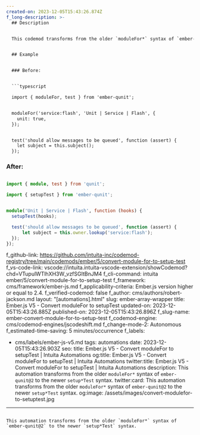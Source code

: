 ```yaml
---
created-on: 2023-12-05T15:43:26.874Z
f_long-description: >-
  ## Description


  This codemod transforms from the older `moduleFor*` syntax of `ember-qunit@2` to the newer `setup*Test` syntax.


  ## Example


  ### Before:


  ```typescript

  import { moduleFor, test } from 'ember-qunit';


  moduleFor('service:flash', 'Unit | Service | Flash', {
  	unit: true,
  });


  test('should allow messages to be queued', function (assert) {
  	let subject = this.subject();
  });

  ```


  ### After:


  ```typescript

  import { module, test } from 'qunit';

  import { setupTest } from 'ember-qunit';


  module('Unit | Service | Flash', function (hooks) {
  	setupTest(hooks);

  	test('should allow messages to be queued', function (assert) {
  		let subject = this.owner.lookup('service:flash');
  	});
  });

  ```
f_github-link: https://github.com/intuita-inc/codemod-registry/tree/main/codemods/ember/5/convert-module-for-to-setup-test
f_vs-code-link: vscode://intuita.intuita-vscode-extension/showCodemod?chd=VTupulWTlhXH3W_vzfSGItBnJM4
f_cli-command: intuita ember/5/convert-module-for-to-setup-test
f_framework: cms/framework/ember-js.md
f_applicability-criteria: Ember.js version higher or equal to 2.4.
f_verified-codemod: false
f_author: cms/authors/robert-jackson.md
layout: "[automations].html"
slug: ember-array-wrapper
title: Ember.js V5 - Convert moduleFor to setupTest
updated-on: 2023-12-05T15:43:26.885Z
published-on: 2023-12-05T15:43:26.896Z
f_slug-name: ember-convert-module-for-to-setup-test
f_codemod-engine: cms/codemod-engines/jscodeshift.md
f_change-mode-2: Autonomous
f_estimated-time-saving: 5 minutes/occurrence
f_labels:
  - cms/labels/ember-js-v5.md
tags: automations
date: 2023-12-05T15:43:26.903Z
seo:
  title: Ember.js V5 - Convert moduleFor to setupTest | Intuita Automations
  og:title: Ember.js V5 - Convert moduleFor to setupTest | Intuita Automations
  twitter:title: Ember.js V5 - Convert moduleFor to setupTest | Intuita Automations
  description: This automation transforms from the older `moduleFor*` syntax of
    `ember-qunit@2` to the newer `setup*Test` syntax.
  twitter:card: This automation transforms from the older `moduleFor*` syntax of
    `ember-qunit@2` to the newer `setup*Test` syntax.
  og:image: /assets/images/convert-modulefor-to-setuptest.jpg
---
```

This automation transforms from the older `moduleFor*` syntax of `ember-qunit@2` to the newer `setup*Test` syntax.